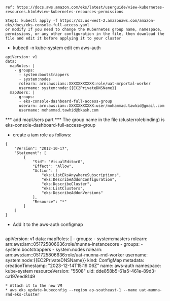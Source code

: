 ```
ref: https://docs.aws.amazon.com/eks/latest/userguide/view-kubernetes-resources.html#view-kubernetes-resources-permissions

Step1: kubectl apply -f https://s3.us-west-2.amazonaws.com/amazon-eks/docs/eks-console-full-access.yaml
or modify If you need to change the Kubernetes group name, namespace, permissions, or any other configuration in the file, then download the file and edit it before applying it to your cluster
```

* kubectl -n kube-system edit cm aws-auth
```
apiVersion: v1
data:
  mapRoles: |
    - groups:
      - system:bootstrappers
      - system:nodes
      rolearn: arn:aws:iam::XXXXXXXXXXX:role/uat-mrportal-worker
      username: system:node:{{EC2PrivateDNSName}}
  mapUsers: |
    - groups:
      - eks-console-dashboard-full-access-group
      userarn: arn:aws:iam::XXXXXXXXXXX:user/mohammad.tawhid@gmail.com
      username: mohammad.tawhid@bkash.com
```
*** add mapUsers part
*** The group name in the file (clusterrolebinding) is eks-console-dashboard-full-access-group




* create a iam role as follows:
```
{
    "Version": "2012-10-17",
    "Statement": [
        {
            "Sid": "VisualEditor0",
            "Effect": "Allow",
            "Action": [
                "eks:ListEksAnywhereSubscriptions",
                "eks:DescribeAddonConfiguration",
                "eks:DescribeCluster",
                "eks:ListClusters",
                "eks:DescribeAddonVersions"
            ],
            "Resource": "*"
        }
    ]
}
```
* Add it to the aws-auth configmap
  ```
apiVersion: v1
data:
  mapRoles: |
    - groups:
      - system:masters
      rolearn: arn:aws:iam::051725806636:role/munna-instancecore
    - groups:
      - system:bootstrappers
      - system:nodes
      rolearn: arn:aws:iam::051725806636:role/uat-munna-rnd-worker
      username: system:node:{{EC2PrivateDNSName}}
kind: ConfigMap
metadata:
  creationTimestamp: "2023-12-14T15:19:06Z"
  name: aws-auth
  namespace: kube-system
  resourceVersion: "5508"
  uid: dde858b5-61a5-461e-89d3-ca197eed8149
  ```
* Attach it to the new VM
* aws eks update-kubeconfig --region ap-southeast-1 --name uat-munna-rnd-eks-cluster

